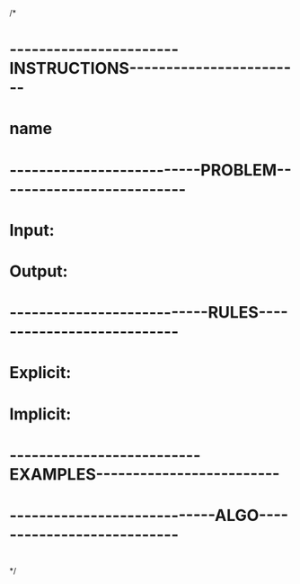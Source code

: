 /*
# -----------------------INSTRUCTIONS------------------------

# name

# --------------------------PROBLEM--------------------------

# Input: 
# Output: 
# ---------------------------RULES---------------------------
# Explicit: 

# Implicit: 

# --------------------------EXAMPLES-------------------------

# ----------------------------ALGO---------------------------
# 
*/